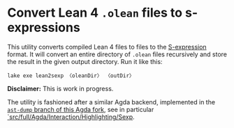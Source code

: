 # Convert Lean 4 `.olean` files to s-expressions

This utility converts compiled Lean 4 files to files to the [S-expression](https://en.wikipedia.org/wiki/S-expression) format.
It will convert an entire directory of `.olean` files recursively and store the result in the given output directory.
Run it like this:

```
lake exe lean2sexp 〈oleanDir〉 〈outDir〉
```

**Disclaimer:** This is work in progress.

The utility is fashioned after a similar Agda backend, implemented in the
[`ast-dump` branch of this Agda fork](https://github.com/andrejbauer/agda/tree/ast-dump), see in particular
[`src/full/Agda/Interaction/Highlighting/Sexp](https://github.com/andrejbauer/agda/tree/ast-dump/src/full/Agda/Interaction/Highlighting/Sexp).